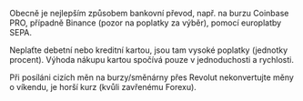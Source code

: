 Obecně je nejlepším způsobem bankovní převod, např. na burzu Coinbase PRO, případně Binance (pozor na poplatky za výběr), pomocí europlatby SEPA.

Neplaťte debetní nebo kreditní kartou, jsou tam vysoké poplatky (jednotky procent). Výhoda nákupu kartou spočívá pouze v jednoduchosti a rychlosti.

Při posíláni cizích měn na burzy/směnárny přes Revolut nekonvertujte měny o víkendu, je horší kurz (kvůli zavřenému Forexu).
